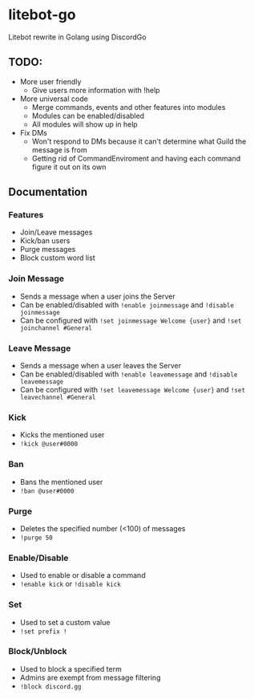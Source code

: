 # litebot-go
Litebot rewrite in Golang using DiscordGo

## TODO:
- More user friendly
    - Give users more information with !help
- More universal code
    - Merge commands, events and other features into modules
    - Modules can be enabled/disabled
    - All modules will show up in help
- Fix DMs
    - Won't respond to DMs because it can't determine what Guild the message is from
    - Getting rid of CommandEnviroment and having each command figure it out on its own


## Documentation

### Features
- Join/Leave messages 
- Kick/ban users
- Purge messages
- Block custom word list

### Join Message
- Sends a message when a user joins the Server
- Can be enabled/disabled with `!enable joinmessage` and `!disable joinmessage`
- Can be configured with `!set joinmessage Welcome {user}` and `!set joinchannel #General`

### Leave Message
- Sends a message when a user leaves the Server
- Can be enabled/disabled with `!enable leavemessage` and `!disable leavemessage`
- Can be configured with `!set leavemessage Welcome {user}` and `!set leavechannel #General`

### Kick
- Kicks the mentioned user
- `!kick @user#0000`

### Ban
- Bans the mentioned user
- `!ban @user#0000`

### Purge
- Deletes the specified number (<100) of messages
- `!purge 50`

### Enable/Disable
- Used to enable or disable a command
- `!enable kick` or `!disable kick`

### Set
- Used to set a custom value
- `!set prefix !`

### Block/Unblock
- Used to block a specified term
- Admins are exempt from message filtering
- `!block discord.gg`